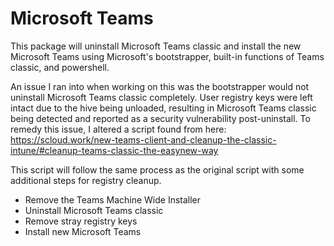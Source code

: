 # Microsoft Teams
This package will uninstall Microsoft Teams classic and install the new Microsoft Teams using Microsoft's bootstrapper, built-in functions of Teams classic, and powershell.

An issue I ran into when working on this was the bootstrapper would not uninstall Microsoft Teams classic completely. User registry keys were left intact due to the hive being unloaded, resulting in Microsoft Teams classic being detected and reported as a security vulnerability post-uninstall.
To remedy this issue, I altered a script found from here: https://scloud.work/new-teams-client-and-cleanup-the-classic-intune/#cleanup-teams-classic-the-easynew-way

This script will follow the same process as the original script with some additional steps for registry cleanup.
- Remove the Teams Machine Wide Installer
- Uninstall Microsoft Teams classic
- Remove stray registry keys
- Install new Microsoft Teams
